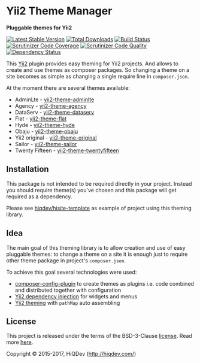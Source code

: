 # Yii2 Theme Manager

**Pluggable themes for Yii2**

[![Latest Stable Version](https://poser.pugx.org/hiqdev/yii2-thememanager/v/stable)](https://packagist.org/packages/hiqdev/yii2-thememanager)
[![Total Downloads](https://poser.pugx.org/hiqdev/yii2-thememanager/downloads)](https://packagist.org/packages/hiqdev/yii2-thememanager)
[![Build Status](https://img.shields.io/travis/hiqdev/yii2-thememanager.svg)](https://travis-ci.org/hiqdev/yii2-thememanager)
[![Scrutinizer Code Coverage](https://img.shields.io/scrutinizer/coverage/g/hiqdev/yii2-thememanager.svg)](https://scrutinizer-ci.com/g/hiqdev/yii2-thememanager/)
[![Scrutinizer Code Quality](https://img.shields.io/scrutinizer/g/hiqdev/yii2-thememanager.svg)](https://scrutinizer-ci.com/g/hiqdev/yii2-thememanager/)
[![Dependency Status](https://www.versioneye.com/php/hiqdev:yii2-thememanager/dev-master/badge.svg)](https://www.versioneye.com/php/hiqdev:yii2-thememanager/dev-master)

This [Yii2] plugin provides easy theming for Yii2 projects.
And allows to create and use themes as composer packages.
So changing a theme on a site becomes as simple as changing
a single require line in `composer.json`.

At the moment there are several themes available:

- AdminLte          - [yii2-theme-adminlte]
- Agency            - [yii2-theme-agency]
- DataServ          - [yii2-theme-dataserv]
- Flat              - [yii2-theme-flat]
- Hyde              - [yii2-theme-hyde]
- Obaju             - [yii2-theme-obaju]
- Yii2 original     - [yii2-theme-original]
- Sailor            - [yii2-theme-sailor]
- Twenty Fifteen    - [yii2-theme-twentyfifteen]

[yii2]:                     http://www.yiiframework.com/
[yii2-theme-adminlte]:      https://github.com/hiqdev/yii2-theme-adminlte
[yii2-theme-agency]:        https://github.com/hiqdev/yii2-theme-agency
[yii2-theme-dataserv]:      https://github.com/hiqdev/yii2-theme-dataserv
[yii2-theme-flat]:          https://github.com/hiqdev/yii2-theme-flat
[yii2-theme-hyde]:          https://github.com/hiqdev/yii2-theme-hyde
[yii2-theme-obaju]:         https://github.com/hiqdev/yii2-theme-obaju
[yii2-theme-original]:      https://github.com/hiqdev/yii2-theme-original
[yii2-theme-sailor]:        https://github.com/hiqdev/yii2-theme-sailor
[yii2-theme-twentyfifteen]: https://github.com/hiqdev/yii2-theme-twentyfifteen

## Installation

This package is not intended to be required directly in your project.
Instead you should require theme(s) you've chosen and this package
will get required as a dependency.

Please see [hiqdev/hisite-template] as example of project using this theming
library.

[hiqdev/hisite-template]: https://github.com/hiqdev/hisite-template

## Idea

The main goal of this theming library is to allow creation and use of easy
pluggable themes: to change a theme on a site it is enough just to require
other theme package in project's `composer.json`.

To achieve this goal several technologies were used:

- [composer-config-plugin] to create themes as plugins i.e. code combined and distributed
  together with configuration
- [Yii2 dependency injection] for widgets and menus
- [Yii2 theming] with `pathMap` auto assembling

[composer-config-plugin]:    https://github.com/hiqdev/composer-config-plugin
[yii2 dependency injection]: http://www.yiiframework.com/doc-2.0/guide-concept-di-container.html
[yii2 theming]:              http://www.yiiframework.com/doc-2.0/guide-output-theming.html

## License

This project is released under the terms of the BSD-3-Clause [license](LICENSE).
Read more [here](http://choosealicense.com/licenses/bsd-3-clause).

Copyright © 2015-2017, HiQDev (http://hiqdev.com/)
